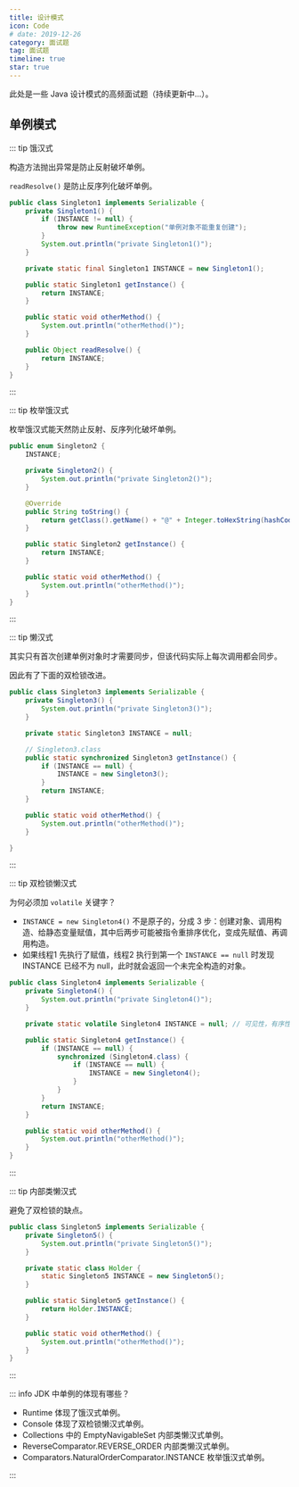 ```yaml
---
title: 设计模式
icon: Code
# date: 2019-12-26
category: 面试题
tag: 面试题
timeline: true
star: true
---
```


此处是一些 Java 设计模式的高频面试题（持续更新中...）。

<!-- more -->

## 单例模式

::: tip 饿汉式

构造方法抛出异常是防止反射破坏单例。

`readResolve()` 是防止反序列化破坏单例。

```java
public class Singleton1 implements Serializable {
    private Singleton1() {
        if (INSTANCE != null) {
            throw new RuntimeException("单例对象不能重复创建");
        }
        System.out.println("private Singleton1()");
    }

    private static final Singleton1 INSTANCE = new Singleton1();

    public static Singleton1 getInstance() {
        return INSTANCE;
    }

    public static void otherMethod() {
        System.out.println("otherMethod()");
    }

    public Object readResolve() {
        return INSTANCE;
    }
}
```

:::

::: tip 枚举饿汉式

枚举饿汉式能天然防止反射、反序列化破坏单例。

```java
public enum Singleton2 {
    INSTANCE;

    private Singleton2() {
        System.out.println("private Singleton2()");
    }

    @Override
    public String toString() {
        return getClass().getName() + "@" + Integer.toHexString(hashCode());
    }

    public static Singleton2 getInstance() {
        return INSTANCE;
    }

    public static void otherMethod() {
        System.out.println("otherMethod()");
    }
}
```

:::

::: tip 懒汉式

其实只有首次创建单例对象时才需要同步，但该代码实际上每次调用都会同步。

因此有了下面的双检锁改进。

```java
public class Singleton3 implements Serializable {
    private Singleton3() {
        System.out.println("private Singleton3()");
    }

    private static Singleton3 INSTANCE = null;

    // Singleton3.class
    public static synchronized Singleton3 getInstance() {
        if (INSTANCE == null) {
            INSTANCE = new Singleton3();
        }
        return INSTANCE;
    }

    public static void otherMethod() {
        System.out.println("otherMethod()");
    }

}
```

:::

::: tip 双检锁懒汉式

为何必须加 `volatile` 关键字？

* `INSTANCE = new Singleton4()` 不是原子的，分成 3 步：创建对象、调用构造、给静态变量赋值，其中后两步可能被指令重排序优化，变成先赋值、再调用构造。
* 如果线程1 先执行了赋值，线程2 执行到第一个 `INSTANCE == null` 时发现 INSTANCE 已经不为 null，此时就会返回一个未完全构造的对象。

```java
public class Singleton4 implements Serializable {
    private Singleton4() {
        System.out.println("private Singleton4()");
    }

    private static volatile Singleton4 INSTANCE = null; // 可见性，有序性

    public static Singleton4 getInstance() {
        if (INSTANCE == null) {
            synchronized (Singleton4.class) {
                if (INSTANCE == null) {
                    INSTANCE = new Singleton4();
                }
            }
        }
        return INSTANCE;
    }

    public static void otherMethod() {
        System.out.println("otherMethod()");
    }
}
```

:::

::: tip 内部类懒汉式

避免了双检锁的缺点。

```java
public class Singleton5 implements Serializable {
    private Singleton5() {
        System.out.println("private Singleton5()");
    }

    private static class Holder {
        static Singleton5 INSTANCE = new Singleton5();
    }

    public static Singleton5 getInstance() {
        return Holder.INSTANCE;
    }

    public static void otherMethod() {
        System.out.println("otherMethod()");
    }
}
```

:::

::: info JDK 中单例的体现有哪些？

* Runtime 体现了饿汉式单例。
* Console 体现了双检锁懒汉式单例。
* Collections 中的 EmptyNavigableSet 内部类懒汉式单例。
* ReverseComparator.REVERSE_ORDER 内部类懒汉式单例。
* Comparators.NaturalOrderComparator.INSTANCE 枚举饿汉式单例。

:::

